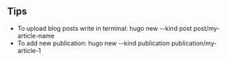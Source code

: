 ## Tips

- To upload blog posts write in terminal: hugo new --kind post post/my-article-name
- To add new publication: hugo new --kind publication publication/my-article-1 
